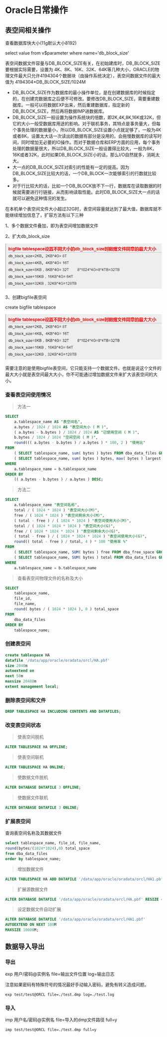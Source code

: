 # Oracle日常操作

## 表空间相关操作

查看数据库快大小(11g默认大小8192)

select value from v$parameter where name='db_block_size'

表空间数据文件容量与DB_BLOCK_SIZE有关，在初始建库时，DB_BLOCK_SIZE要根据实际需要，设置为 4K、8K、16K、32K、64K等几种大小，ORACLE的物理文件最大只允许4194304个数据块（由操作系统决定），表空间数据文件的最大值为 4194304×DB_BLOCK_SIZE/1024M

- DB_BLOCK_SIZE作为数据库的最小操作单位，是在创建数据库的时候指定的，在创建完数据库之后便不可修改。要修改DB_BLOCK_SIZE，需要重建数据库。一般可以将数据EXP出来，然后重建数据库，指定新的DB_BLOCK_SIZE，然后再将数据IMP进数据库。
- DB_BLOCK_SIZE一般设置为操作系统块的倍数，即2K,4K,8K,16K或32K，但它的大小一般受数据库用途的影响。对于联机事务，其特点是事务量大，但每个事务处理的数据量小，所以DB_BLOCK_SIZE设置小点就足够了，一般为4K或者8K，设置太大话一次读出的数据有部分是没用的，会拖慢数据库的读写时间，同时增加无必要的IO操作。而对于数据仓库和ERP方面的应用，每个事务处理的数据量很大，所以DB_BLOCK_SIZE一般设置得比较大，一般为8K，16K或者32K，此时如果DB_BLOCK_SIZE小的话，那么I/O自然就多，消耗太大。
- 大一点的DB_BLOCK_SIZE对索引的性能有一定的提高。因为DB_BLOCK_SIZE比较大的话，一个DB_BLOCK一次能够索引的行数就比较多。
- 对于行比较大的话，比如一个DB_BLOCK放不下一行，数据库在读取数据的时候就需要进行行链接，从而影响读取性能。此时DB_BLOCK_SIZE大一点的话就可以避免这种情况的发生。

在本机单个表空间文件大小超过32G时，表空间容量就达到了最大值，数据库就不能继续增加信息了，扩容方法有以下三种

1、多个数据文件叠加，即为表空间增加数据文件

2、扩大db_block_size

![img](../images/clipboard.png) 

3、创建bigfile表空间

create bigfile tablespace 

![img](../images/clipboard.png) 

需要注意的是使用bigfile表空间，它只能支持一个数据文件。也就是说这个文件的最大大小就是表空间最大大小，你不可能通过增加数据文件来扩大该表空间的大小。



### **查看表空间使用情况**

> 方法一

```sql
SELECT
	a.tablespace_name AS "表空间名",
	a.bytes / 1024 / 1024 AS "表空间大小 ( M )",
	( a.bytes - b.bytes ) / 1024 / 1024 AS "已使用空间 ( M )",
	b.bytes / 1024 / 1024 "空闲空间 ( M )",
	round((( a.bytes - b.bytes ) / a.bytes ) * 100, 2 ) "使用比" 
FROM
	( SELECT tablespace_name, sum( bytes ) bytes FROM dba_data_files GROUP BY tablespace_name ) a,
	( SELECT tablespace_name, sum( bytes ) bytes, max( bytes ) largest FROM dba_free_space GROUP BY tablespace_name ) b 
WHERE
    a.tablespace_name = b.tablespace_name 
ORDER BY
	(( a.bytes - b.bytes ) / a.bytes ) DESC;
```

> 方法二

```sql
SELECT
	a.tablespace_name "表空间名称",
	total / ( 1024 * 1024 ) "表空间大小(M)",
	free / ( 1024 * 1024 ) "表空间剩余大小(M)",
	( total - free ) / ( 1024 * 1024 ) "表空间使用大小(M)",
	total / ( 1024 * 1024 * 1024 ) "表空间大小(G)",
	free / ( 1024 * 1024 * 1024 ) "表空间剩余大小(G)",
	( total - free ) / ( 1024 * 1024 * 1024 ) "表空间使用大小(G)",
	round(( total - free ) / total, 4 ) * 100 "使用率 %" 
FROM
	( SELECT tablespace_name, SUM( bytes ) free FROM dba_free_space GROUP BY tablespace_name ) a,
	( SELECT tablespace_name, SUM( bytes ) total FROM dba_data_files GROUP BY tablespace_name ) b 
WHERE
	a.tablespace_name = b.tablespace_name
```

> 查看表空间物理文件的名称及大小

```sql
SELECT
	tablespace_name,
	file_id,
	file_name,
	round( bytes / ( 1024 * 1024 ), 0 ) total_space 
FROM
	dba_data_files 
ORDER BY
	tablespace_name;
```



### 创建表空间

```sql
create tablespace HA
datafile '/data/app/oracle/oradata/orcl/HA.pbf' 
size 2048m
autoextend on
next 50m
maxsize 20480m
extent management local; 
```



### 删除表空间和文件

```sql
DROP TABLESPACE HA INCLUDING CONTENTS AND DATAFILES; 
```



### 改变表空间状态

> 使表空间脱机

```sql
ALTER TABLESPACE HA OFFLINE;
```

> 使表空间联机

```sql
ALTER TABLESPACE HA ONLINE;
```

> 使数据文件脱机 

```sql
ALTER DATABASE DATAFILE 3 OFFLINE; 
```

> 使数据文件联机 

```sql
ALTER DATABASE DATAFILE 3 ONLINE; 
```



### 扩展表空间

查询表空间名称及其数据文件

```sql
select tablespace_name, file_id, file_name,  
round(bytes/(1024*1024),0) total_space 
from dba_data_files 
order by tablespace_name; 
```



> 增加数据文件

```sql
ALTER TABLESPACE HA ADD DATAFILE '/data/app/oracle/oradata/orcl/HA1.pbf' SIZE 1024M;
```

> 扩展源数据文件

```sql
ALTER DATABASE DATAFILE '/data/app/oracle/oradata/orcl/HA.pbf' RESIZE 4196M;
```

> 设定数据文件自动扩展  

```sql
ALTER DATABASE DATAFILE '/data/app/oracle/oradata/orcl/HA1.pbf'
AUTOEXTEND ON NEXT 100M 
MAXSIZE 10000M; 
```



## 数据导入导出

### 导出

exp 用户/密码@实例名  file=输出文件位置 log=输出日志

注意如果密码有特殊符号的情况最好手动输入密码，避免有转义造成问题。

```shell
exp test/test@ORCL file=./test.dmp log=./test.log
```



### 导入

imp 用户名/密码@实例名 file=导入的dmp文件路径 full=y

```shell
imp test/test@ORCL file=./test.dmp full=y
```

